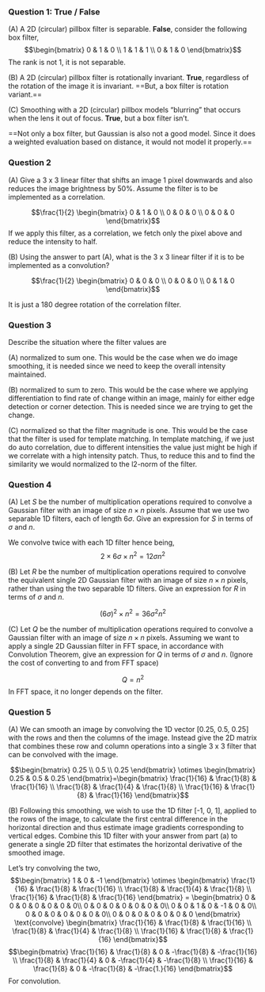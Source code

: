 ### Question 1: True / False

(A) A 2D (circular) pillbox filter is separable.
**False**, consider the following box filter,
$$\begin{bmatrix}
0 & 1 & 0 \\
1 & 1 & 1 \\
0 & 1 & 0
\end{bmatrix}$$
The rank is not 1, it is not separable.

(B) A 2D (circular) pillbox filter is rotationally invariant.
**True**, regardless of the rotation of the image it is invariant.
==But, a box filter is rotation variant.==

(C) Smoothing with a 2D (circular) pillbox models “blurring” that occurs when the lens it out of focus.
**True**, but a box filter isn’t.

==Not only a box filter, but Gaussian is also not a good model. Since it does a weighted evaluation based on distance, it would not model it properly.==

### Question 2

(A) Give a 3 x 3 linear filter that shifts an image 1 pixel downwards and also reduces the image brightness by 50%. Assume the filter is to be implemented as a correlation.

$$\frac{1}{2} \begin{bmatrix}
0 & 1 & 0 \\
0 & 0 & 0 \\
0 & 0 & 0
\end{bmatrix}$$
If we apply this filter, as a correlation, we fetch only the pixel above and reduce the intensity to half.

(B) Using the answer to part (A), what is the 3 x 3 linear filter if it is to be implemented as a convolution?

$$\frac{1}{2} \begin{bmatrix}
0 & 0 & 0 \\
0 & 0 & 0 \\
0 & 1 & 0 
\end{bmatrix}$$

It is just a 180 degree rotation of the correlation filter.

### Question 3
Describe the situation where the filter values are

(A) normalized to sum one.
This would be the case when we do image smoothing, it is needed since we need to keep the overall intensity maintained.

(B) normalized to sum to zero.
This would be the case where we applying differentiation to find rate of change within an image, mainly for either edge detection or corner detection. This is needed since we are trying to get the change.

(C) normalized so that the filter magnitude is one.
This would be the case that the filter is used for template matching. In template matching, if we just do auto correlation, due to different intensities the value just might be high if we correlate with a high intensity patch. Thus, to reduce this and to find the similarity we would normalized to the l2-norm of the filter.

### Question 4

(A) Let $S$ be the number of multiplication operations required to convolve a Gaussian filter with an image of size $n \times n$ pixels. Assume that we use two separable 1D filters, each of length $6\sigma$. Give an expression for $S$ in terms of $\sigma$ and $n$.

We convolve twice with each 1D filter hence being,
$$2 \times 6\sigma \times n^2 = 12\sigma n^2$$

(B) Let $R$ be the number of multiplication operations required to convolve the equivalent single 2D Gaussian filter with an image of size $n \times n$ pixels, rather than using the two separable 1D filters. Give an expression for $R$ in terms of $\sigma$ and $n$.

$$(6\sigma)^2 \times n^2 = 36\sigma^2n^2$$

(C) Let $Q$ be the number of multiplication operations required to convolve a Gaussian filter with an image of size $n \times n$ pixels. Assuming we want to apply a single 2D Gaussian filter in FFT space, in accordance with Convolution Theorem, give an expression for $Q$ in terms of $\sigma$ and $n$. (Ignore the cost of converting to and from FFT space)

$$Q=n^2$$
In FFT space, it no longer depends on the filter.

### Question 5

(A) We can smooth an image by convolving the 1D vector [0.25, 0.5, 0.25] with the rows and then the columns of the image. Instead give the 2D matrix that combines these row and column operations into a single 3 x 3 filter that can be convolved with the image.

$$\begin{bmatrix}
0.25 \\
0.5 \\
0.25
\end{bmatrix} \otimes \begin{bmatrix}
0.25 & 0.5 & 0.25
\end{bmatrix}=\begin{bmatrix}
\frac{1}{16} & \frac{1}{8} & \frac{1}{16} \\
\frac{1}{8} & \frac{1}{4} & \frac{1}{8}  \\
\frac{1}{16} & \frac{1}{8} & \frac{1}{16}
\end{bmatrix}$$

(B) Following this smoothing, we wish to use the 1D filter [-1, 0, 1], applied to the rows of the image, to calculate the first central difference in the horizontal direction and thus estimate image gradients corresponding to vertical edges. Combine this 1D filter with your answer from part (a) to generate a single 2D filter that estimates the horizontal derivative of the smoothed image.

Let’s try convolving the two,
$$\begin{bmatrix}
1 & 0 & -1
\end{bmatrix} \otimes \begin{bmatrix}
\frac{1}{16} & \frac{1}{8} & \frac{1}{16} \\
\frac{1}{8} & \frac{1}{4} & \frac{1}{8}  \\
\frac{1}{16} & \frac{1}{8} & \frac{1}{16}
\end{bmatrix} = \begin{bmatrix}
0 & 0 & 0 & 0 & 0 & 0  & 0\\
0 & 0 & 0 & 0 & 0 & 0  & 0\\
0 & 0 & 1 & 0 & -1 & 0  & 0\\
0 & 0 & 0 & 0 & 0 & 0  & 0\\
0 & 0 & 0 & 0 & 0 & 0 & 0
\end{bmatrix} \text{convolve} \begin{bmatrix}
\frac{1}{16} & \frac{1}{8} & \frac{1}{16} \\
\frac{1}{8} & \frac{1}{4} & \frac{1}{8}  \\
\frac{1}{16} & \frac{1}{8} & \frac{1}{16}
\end{bmatrix}$$
$$\begin{bmatrix}
\frac{1}{16}  & \frac{1}{8} & 0 & -\frac{1}{8} & -\frac{1}{16} \\
\frac{1}{8} & \frac{1}{4} & 0 & -\frac{1}{4} & -\frac{1}{8} \\
\frac{1}{16} & \frac{1}{8} & 0 & -\frac{1}{8} & -\frac{1.}{16}
\end{bmatrix}$$
For convolution.